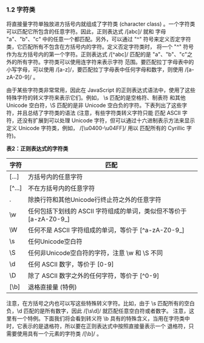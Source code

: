 ### 1.2 字符类

将直接量字符单独放进方括号内就组成了字符类 (character class) 。一个字符类可以匹配它所包含的任意字符。因此，正则表达式 /[abc]/ 就和
字母 "a"、"b"、"c" 中的任意一个都匹配。另外，可以通过 "^" 符号来定义否定字符类，它匹配所有不包含在方括号内的字符。定义否定字符类时，
将一个 "^" 符号作为左方括号内的第一个字符。正则表达式 /[^abc]/ 匹配的是 "a"、"b"、"c"之外的所有字符。字符类可以使用连字符来表示字符
范围。要匹配拉丁字母表中的小写字母，可以使用 /[a-z]/，要匹配拉丁字母表中任何字母和数字，则使用 /[a-zA-Z0-9]/ 。

由于某些字符类非常常用，因此在 JavaScript 的正则表达式语法中，使用了这些特殊字符的转义字符来表示它们。例如， \s 匹配的是空格符、制表符
和其他 Unicode 空白符，\S 匹配的是非 Unicode 空白负的字符。下表列出了这些字符，并且总结了字符类的语法 (注意，有些字符类转义字符只能
匹配 ASCII 字符，还没有扩展到可以处理 Unicode 字符，但可以通过十六进制表示方法来显示定义 Unicode 字符类，例如， /[\u0400-\u04FF]/ 用以
匹配所有的 Cyrillic 字符)。

**表2：正则表达式的字符类**

<table>
	<thead>
		<tr><th>字符</th><th>匹配</th></tr>
	</thead>
	<tbody>
		<tr><td>[...]</td><td>方括号内的任意字符</td></tr>
		<tr><td>[^...]</td><td>不在方括号内的任意字符</td></tr>
		<tr><td>.</td><td>除换行符和其他Unicode行终止符之外的任意字符</td></tr>
		<tr><td>\w</td><td>任何包括下划线的 ASCII 字符组成的单词，类似但不等价于 [a-zA-Z0-9_]</td></tr>
		<tr><td>\W</td><td>任何不是 ASCII 字符组成的单词，等价于 [^a-zA-Z0-9_]</td></tr>
		<tr><td>\s</td><td>任何Unicode空白符</td></tr>
		<tr><td>\S</td><td>任何非Unicode空白符的字符，注意 \w 和 \S 不同</td></tr>
		<tr><td>\d</td><td>任何 ASCII 数字，等价于 [0-9]</td></tr>
		<tr><td>\D</td><td>除了 ASCII 数字之外的任何字符，等价于 [^0-9]</td></tr>
		<tr><td>[\b]</td><td>退格直接量 (特例)</td></tr>
	</tbody>
</table>

注意，在方括号之内也可以写这些特殊转义字符。比如，由于 \s 匹配所有的空白负，\d 匹配的是所有数字，因此 /[\s\d]/ 就匹配任意空白符或者数字。
注意，这里有一个特例。下面我们将会看到转义符 \b 具有的特殊含义，当用在字符类中时，它表示的是退格符，所以要在正则表达式中按照直接量表示一个
退格符，只需要使用具有一个元素的字符类 /[\b]/ 。
